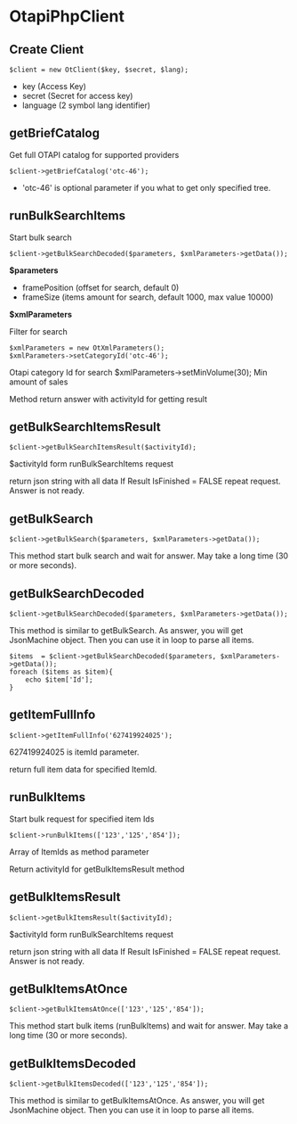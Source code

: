 # OtapiPhpClient

## Create Client
````
$client = new OtClient($key, $secret, $lang);
````
 - key (Access Key)
 - secret (Secret for access key)
 - language (2 symbol lang identifier)

## getBriefCatalog
Get full OTAPI catalog for supported providers
````
$client->getBriefCatalog('otc-46');
````
 - 'otc-46' is optional parameter if you what to get only specified tree.
 
## runBulkSearchItems
Start bulk search
````
$client->getBulkSearchDecoded($parameters, $xmlParameters->getData());
````

**$parameters**
 - framePosition (offset for search, default 0)
 - frameSize (items amount for search, default 1000, max value 10000)

**$xmlParameters**

Filter for search  
````
$xmlParameters = new OtXmlParameters();
$xmlParameters->setCategoryId('otc-46');
````
Otapi category Id for search
$xmlParameters->setMinVolume(30);
Min amount of sales

Method return answer with activityId for getting result

## getBulkSearchItemsResult
````
$client->getBulkSearchItemsResult($activityId);
````
$activityId form runBulkSearchItems request

return json string with all data
If Result IsFinished = FALSE repeat request. Answer is not ready.

## getBulkSearch
````
$client->getBulkSearch($parameters, $xmlParameters->getData());
````
This method start bulk search and wait for answer.
May take a long time (30 or more seconds).

## getBulkSearchDecoded
````
$client->getBulkSearchDecoded($parameters, $xmlParameters->getData());
````
This method is similar to getBulkSearch.
As answer, you will get JsonMachine object.
Then you can use it in loop to parse all items.

````
$items  = $client->getBulkSearchDecoded($parameters, $xmlParameters->getData());
foreach ($items as $item){
    echo $item['Id'];
}
````

## getItemFullInfo
````
$client->getItemFullInfo('627419924025');
````
627419924025 is itemId parameter.

return full item data for specified ItemId.

## runBulkItems
Start bulk request for specified item Ids
````
$client->runBulkItems(['123','125','854']);
````
Array of ItemIds as method parameter

Return activityId for getBulkItemsResult method

## getBulkItemsResult
````
$client->getBulkItemsResult($activityId);
````
$activityId form runBulkSearchItems request

return json string with all data
If Result IsFinished = FALSE repeat request. Answer is not ready.

## getBulkItemsAtOnce
````
$client->getBulkItemsAtOnce(['123','125','854']);
````
This method start bulk items (runBulkItems) and wait for answer.
May take a long time (30 or more seconds).

## getBulkItemsDecoded
````
$client->getBulkItemsDecoded(['123','125','854']);
````
This method is similar to getBulkItemsAtOnce.
As answer, you will get JsonMachine object.
Then you can use it in loop to parse all items.
